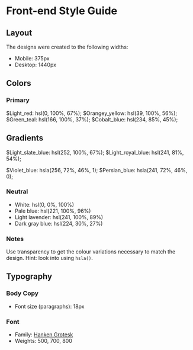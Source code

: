 # Front-end Style Guide

## Layout

The designs were created to the following widths:

- Mobile: 375px
- Desktop: 1440px

## Colors

### Primary

$Light_red: hsl(0, 100%, 67%);
$Orangey_yellow: hsl(39, 100%, 56%);
$Green_teal: hsl(166, 100%, 37%);
$Cobalt_blue: hsl(234, 85%, 45%);

## Gradients

$Light_slate_blue: hsl(252, 100%, 67%);
$Light_royal_blue: hsl(241, 81%, 54%);

$Violet_blue: hsla(256, 72%, 46%, 1);
$Persian_blue: hsla(241, 72%, 46%, 0);



### Neutral

- White: hsl(0, 0%, 100%)
- Pale blue: hsl(221, 100%, 96%)
- Light lavender: hsl(241, 100%, 89%)
- Dark gray blue: hsl(224, 30%, 27%)

### Notes

Use transparency to get the colour variations necessary to match the design. Hint: look into using `hsla()`.

## Typography

### Body Copy

- Font size (paragraphs): 18px

### Font

- Family: [Hanken Grotesk](https://fonts.google.com/specimen/Hanken+Grotesk)
- Weights: 500, 700, 800
